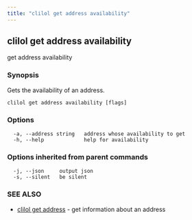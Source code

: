 ```yaml
---
title: "clilol get address availability"
---
```

## clilol get address availability

get address availability

### Synopsis

Gets the availability of an address.

```
clilol get address availability [flags]
```

### Options

```
  -a, --address string   address whose availability to get
  -h, --help             help for availability
```

### Options inherited from parent commands

```
  -j, --json     output json
  -s, --silent   be silent
```

### SEE ALSO

* [clilol get address](clilol_get_address.md)	 - get information about an address

